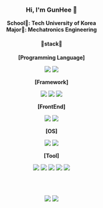 <div align="center">
  
### Hi, I'm GunHee 👋
**School🏫: Tech University of Korea**  
**Major📖: Mechatronics Engineering**
#### 🚀stack🚀

**[Programming Language]**
<!--Python-->
<span>
  <img src="https://img.shields.io/badge/Python-3776AB?style=for-the-badge&logo=Python&logoColor=white">
</span>
<!--C-->
<span>
  <img src="https://img.shields.io/badge/C-A8B9CC?style=for-the-badge&logo=c&logoColor=black"/>
</span>

**[Framework]**
<!--OpenCV-->
<span>
  <img src="https://img.shields.io/badge/OpenCV-5C3EE8?style=for-the-badge&logo=OpenCV&logoColor=white">
</span>
<!--Qt-->
<span>
  <img src="https://img.shields.io/badge/Qt-41CD52?style=for-the-badge&logo=Qt&logoColor=white">
</span>
<!--ROS-->
<span>
  <img src="https://img.shields.io/badge/ROS-22314E?style=for-the-badge&logo=ROS&logoColor=white">
</span>


**[FrontEnd]**
<!--html-->
<span>
  <img src="https://img.shields.io/badge/HTML-E34F26?style=for-the-badge&logo=HTML&logoColor=white"/>
</span>
<!--CSS-->
<span>
  <img src="https://img.shields.io/badge/CSS-1572B6?style=for-the-badge&logo=CSS&logoColor=white"/>
</span>


**[OS]**
<!--Linux-->
<span>
  <img src="https://img.shields.io/badge/Linux-FCC624?style=for-the-badge&logo=Linux&logoColor=black"/>
</span>
<span>
  <img src="https://img.shields.io/badge/Windows-0078D6?style=for-the-badge&logo=Windows&logoColor=black"/>
</span>


**[Tool]**
<!--VS-->
<span>
  <img src="https://img.shields.io/badge/Visual Studio-5C2D91?style=for-the-badge&logo=Visual Studio&logoColor=white"/>
</span>
<!--VS Code-->
<span>
  <img src="https://img.shields.io/badge/Visual Studio Code-007ACC?style=for-the-badge&logo=Visual Studio Code&logoColor=white"/>
</span>
<!--Atom-->
<span>
  <img src="https://img.shields.io/badge/Atom-66595C?style=for-the-badge&logo=Atom&logoColor=white"/>
</span>


<!--GitHub-->
<span>
  <img src="https://img.shields.io/badge/GitHub-181717?style=for-the-badge&logo=GitHub&logoColor=white"/>
</span>
<!--Git-->
<span>
  <img src="https://img.shields.io/badge/Git-F05032?style=for-the-badge&logo=Git&logoColor=white"/>
</span>

<br><br>

<!--RPI-->
<span>
  <img src="https://img.shields.io/badge/Raspberry Pi-A22846?style=for-the-badge&logo=Raspberry Pi&logoColor=white"/>
</span>

<!--Arduino-->
<span>
  <img src="https://img.shields.io/badge/Arduino-00979D?style=for-the-badge&logo=Arduino&logoColor=black"/>  
</span>  
</div>
